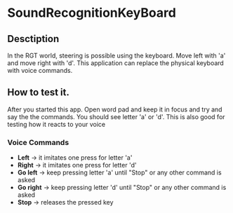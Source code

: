 # SoundRecognitionKeyBoard

## Desctiption
In the RGT world, steering is possible using the keyboard. Move left with 'a' and move right with 'd'. This application can replace the physical keyboard with voice commands.

## How to test it. 
After you started this app. 
Open word pad and keep it in focus and try and say the the commands. You should see letter 'a' or 'd'. This is also good for testing how it reacts to your voice

### Voice Commands
- **Left** -> it imitates one press for letter 'a'
- **Right** -> it imitates one press for letter 'd'
- **Go left** -> keep pressing letter 'a' until "Stop" or any other command is asked
- **Go right** ->  keep pressing letter 'd' until "Stop" or any other command is asked
- **Stop** -> releases the pressed key